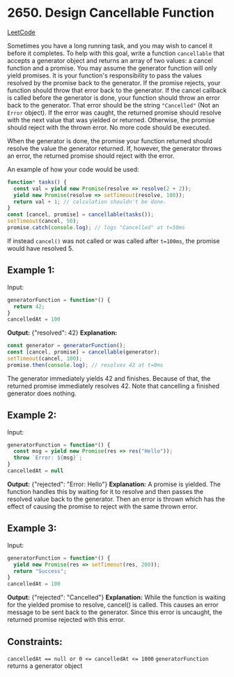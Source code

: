 # 2650. Design Cancellable Function
[LeetCode](https://leetcode.com/problems/design-cancellable-function/)

Sometimes you have a long running task, and you may wish to cancel it before it completes. To help with this goal, write a function `cancellable` that accepts a generator object and returns an array of two values: a cancel function and a promise.
You may assume the generator function will only yield promises. It is your function's responsibility to pass the values resolved by the promise back to the generator. If the promise rejects, your function should throw that error back to the generator.
If the cancel callback is called before the generator is done, your function should throw an error back to the generator. That error should be the string `"Cancelled"` (Not an `Error` object). If the error was caught, the returned promise should resolve with the next value that was yielded or returned. Otherwise, the promise should reject with the thrown error. No more code should be executed.

When the generator is done, the promise your function returned should resolve the value the generator returned. If, however, the generator throws an error, the returned promise should reject with the error.

An example of how your code would be used:
```javascript
function* tasks() {
  const val = yield new Promise(resolve => resolve(2 + 2));
  yield new Promise(resolve => setTimeout(resolve, 100));
  return val + 1; // calculation shouldn't be done.
}
const [cancel, promise] = cancellable(tasks());
setTimeout(cancel, 50);
promise.catch(console.log); // logs "Cancelled" at t=50ms
```
If instead `cancel()` was not called or was called after `t=100ms`, the promise would have resolved 5.

 
## Example 1:

Input: 
```javascript
generatorFunction = function*() { 
  return 42; 
}
cancelledAt = 100
```
**Output:** {"resolved": 42}
**Explanation:**
```javascript
const generator = generatorFunction();
const [cancel, promise] = cancellable(generator);
setTimeout(cancel, 100);
promise.then(console.log); // resolves 42 at t=0ms
```
The generator immediately yields 42 and finishes. Because of that, the returned promise immediately resolves 42. Note that cancelling a finished generator does nothing.

## Example 2:

Input:
```javascript
generatorFunction = function*() { 
  const msg = yield new Promise(res => res("Hello")); 
  throw `Error: ${msg}`; 
}
cancelledAt = null
```
**Output:** {"rejected": "Error: Hello"}
**Explanation:**
A promise is yielded. The function handles this by waiting for it to resolve and then passes the resolved value back to the generator. Then an error is thrown which has the effect of causing the promise to reject with the same thrown error.

## Example 3:

Input: 
```javascript
generatorFunction = function*() { 
  yield new Promise(res => setTimeout(res, 200)); 
  return "Success"; 
}
cancelledAt = 100
```
**Output:** {"rejected": "Cancelled"}
**Explanation:**
While the function is waiting for the yielded promise to resolve, cancel() is called. This causes an error message to be sent back to the generator. Since this error is uncaught, the returned promise rejected with this error.

## Constraints:

`cancelledAt == null or 0 <= cancelledAt <= 1000`
`generatorFunction` returns a generator object
